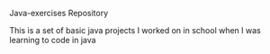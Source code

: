 Java-exercises Repository

This is a set of basic java projects I worked on in school when I was learning to code in java 

